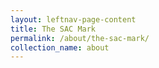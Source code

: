```yaml
---
layout: leftnav-page-content
title: The SAC Mark
permalink: /about/the-sac-mark/
collection_name: about
---
```


